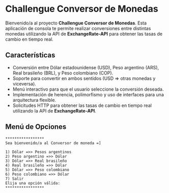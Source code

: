 # Challengue Conversor de Monedas

Bienvenido/a al proyecto **Challengue Conversor de Monedas**. Esta aplicación de consola te permite realizar conversiones entre distintas monedas utilizando la API de **ExchangeRate-API** para obtener las tasas de cambio en tiempo real.

## Características

- Conversión entre Dólar estadounidense (USD), Peso argentino (ARS), Real brasileño (BRL), y Peso colombiano (COP).
- Soporte para convertir en ambos sentidos (USD => otras monedas y viceversa).
- Menú interactivo para que el usuario seleccione la conversión deseada.
- Implementación de herencia, polimorfismo y uso de interfaces para una arquitectura flexible.
- Solicitudes HTTP para obtener las tasas de cambio en tiempo real utilizando la API de **ExchangeRate-API**.
  
## Menú de Opciones

```text
*****************
Sea bienvenido/a al Conversor de moneda =]

1) Dólar =>> Pesos argentinos
2) Peso argentino =>> Dólar
3) Dólar =>> Real brasileño
4) Real brasileño =>> Dólar
5) Dólar =>> Peso colombiano
6) Peso colombiano =>> Dólar
7) Salir
Elija una opción válida:
*****************
